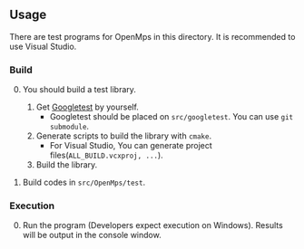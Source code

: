 ## Usage

There are test programs for OpenMps in this directory.
It is recommended to use Visual Studio.

### Build

0. You should build a test library.
	1. Get [Googletest](https://github.com/google/googletest) by yourself.
		* Googletest should be placed on `src/googletest`. You can use `git submodule`.
	1. Generate scripts to build the library with `cmake`.
		* For Visual Studio, You can generate project files(`ALL_BUILD.vcxproj, ...`).
	1. Build the library. 

0. Build codes in `src/OpenMps/test`.

### Execution

0. Run the program (Developers expect execution on Windows). Results will be output in the console window.
